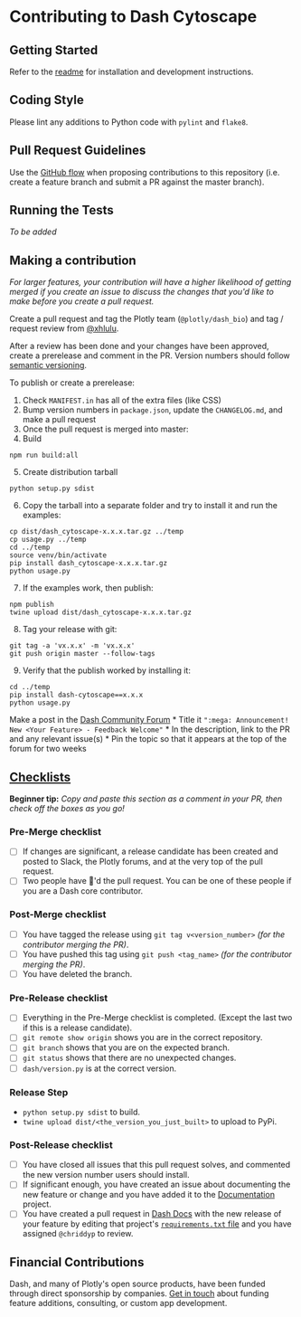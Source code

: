 # Contributing to Dash Cytoscape

## Getting Started

Refer to the [readme](README.md) for installation and development instructions.

## Coding Style

Please lint any additions to Python code with `pylint` and `flake8`.

## Pull Request Guidelines

Use the [GitHub flow][] when proposing contributions to this repository (i.e. create a feature branch and submit a PR against the master branch).

## Running the Tests

_To be added_


## Making a contribution
_For larger features, your contribution will have a higher likelihood of getting merged if you create an issue to discuss the changes that you'd like to make before you create a pull request._

Create a pull request and tag the Plotly team (`@plotly/dash_bio`) and tag / request review from [@xhlulu](https://github.com/xhlulu).

After a review has been done and your changes have been approved, create a prerelease and comment in the PR. Version numbers should follow [semantic versioning][].

To publish or create a prerelease:

1. Check `MANIFEST.in` has all of the extra files (like CSS)
2. Bump version numbers in `package.json`, update the `CHANGELOG.md`, and make a pull request
3. Once the pull request is merged into master:
4. Build
```
npm run build:all
```
5. Create distribution tarball
```
python setup.py sdist
```
6. Copy the tarball into a separate folder and try to install it and run the examples:
```
cp dist/dash_cytoscape-x.x.x.tar.gz ../temp
cp usage.py ../temp
cd ../temp
source venv/bin/activate
pip install dash_cytoscape-x.x.x.tar.gz
python usage.py
```
7. If the examples work, then publish:
```
npm publish
twine upload dist/dash_cytoscape-x.x.x.tar.gz
```
8. Tag your release with git:
```
git tag -a 'vx.x.x' -m 'vx.x.x'
git push origin master --follow-tags
```
9. Verify that the publish worked by installing it:
```
cd ../temp
pip install dash-cytoscape==x.x.x
python usage.py
```


Make a post in the [Dash Community Forum][]
    * Title it `":mega: Announcement! New <Your Feature> - Feedback Welcome"`
    * In the description, link to the PR and any relevant issue(s)
    * Pin the topic so that it appears at the top of the forum for two weeks

## [Checklists](http://rs.io/unreasonable-effectiveness-of-checklists/)
**Beginner tip:** _Copy and paste this section as a comment in your PR, then check off the boxes as you go!_
### Pre-Merge checklist
- [ ] If changes are significant, a release candidate has been created and posted to Slack, the Plotly forums, and at the very top of the pull request.
- [ ] Two people have :dancer:'d the pull request. You can be one of these people if you are a Dash core contributor.

### Post-Merge checklist
- [ ] You have tagged the release using `git tag v<version_number>` _(for the contributor merging the PR)_.
- [ ] You have pushed this tag using `git push <tag_name>` _(for the contributor merging the PR)_.
- [ ] You have deleted the branch.

### Pre-Release checklist
- [ ] Everything in the Pre-Merge checklist is completed. (Except the last two if this is a release candidate).
- [ ] `git remote show origin` shows you are in the correct repository.
- [ ] `git branch` shows that you are on the expected branch.
- [ ] `git status` shows that there are no unexpected changes.
- [ ] `dash/version.py` is at the correct version.

### Release Step
- `python setup.py sdist` to build.
- `twine upload dist/<the_version_you_just_built>` to upload to PyPi.

### Post-Release checklist
- [ ] You have closed all issues that this pull request solves, and commented the new version number users should install.
- [ ] If significant enough, you have created an issue about documenting the new feature or change and you have added it to the [Documentation] project.
- [ ] You have created a pull request in [Dash Docs] with the new release of your feature by editing that project's [`requirements.txt` file](https://github.com/plotly/dash-docs/blob/master/requirements.txt) and you have assigned `@chriddyp` to review.

## Financial Contributions

Dash, and many of Plotly's open source products, have been funded through direct sponsorship by companies. [Get in touch] about funding feature additions, consulting, or custom app development.

[Dash Core Components]: https://dash.plot.ly/dash-core-components
[Dash HTML Components]: https://github.com/plotly/dash-html-components
[write your own components]: https://dash.plot.ly/plugins
[Dash Component Biolerplate]: https://github.com/plotly/dash-component-boilerplate
[issues]: https://github.com/plotly/dash-core-components/issues 
[GitHub flow]: https://guides.github.com/introduction/flow/
[eslintrc-react.json]: https://github.com/plotly/dash-components-archetype/blob/master/config/eslint/eslintrc-react.json
[contributors]: https://github.com/plotly/dash-core-components/graphs/contributors
[semantic versioning]: https://semver.org/
[Dash Community Forum]: https://community.plot.ly/c/dash
[Confirmation Modal component]: https://github.com/plotly/dash-core-components/pull/211#issue-195280462
[Confirmation Modal announcement]: https://community.plot.ly/t/announcing-dash-confirmation-modal-feedback-welcome/11627
[Get in touch]: https://plot.ly/products/consulting-and-oem
[Documentation]: https://github.com/orgs/plotly/projects/8
[Dash Docs]: https://github.com/plotly/dash-docs
